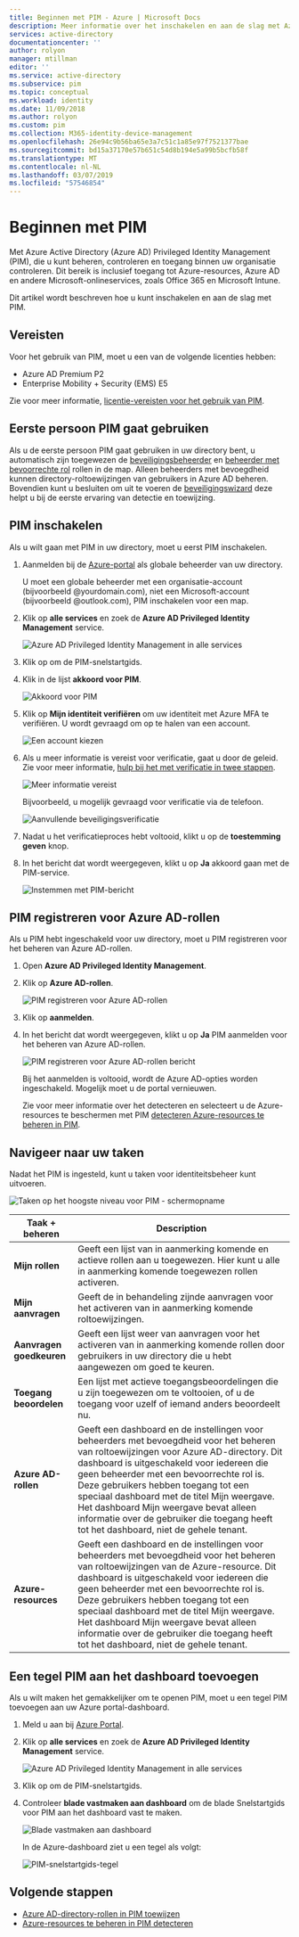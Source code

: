 ```yaml
---
title: Beginnen met PIM - Azure | Microsoft Docs
description: Meer informatie over het inschakelen en aan de slag met Azure AD Privileged Identity Management (PIM) in Azure portal.
services: active-directory
documentationcenter: ''
author: rolyon
manager: mtillman
editor: ''
ms.service: active-directory
ms.subservice: pim
ms.topic: conceptual
ms.workload: identity
ms.date: 11/09/2018
ms.author: rolyon
ms.custom: pim
ms.collection: M365-identity-device-management
ms.openlocfilehash: 26e94c9b56ba65e3a7c51c1a85e97f7521377bae
ms.sourcegitcommit: bd15a37170e57b651c54d8b194e5a99b5bcfb58f
ms.translationtype: MT
ms.contentlocale: nl-NL
ms.lasthandoff: 03/07/2019
ms.locfileid: "57546854"
---
```

# <a name="start-using-pim"></a>Beginnen met PIM

Met Azure Active Directory (Azure AD) Privileged Identity Management (PIM), die u kunt beheren, controleren en toegang binnen uw organisatie controleren. Dit bereik is inclusief toegang tot Azure-resources, Azure AD en andere Microsoft-onlineservices, zoals Office 365 en Microsoft Intune.

Dit artikel wordt beschreven hoe u kunt inschakelen en aan de slag met PIM.

## <a name="prerequisites"></a>Vereisten

Voor het gebruik van PIM, moet u een van de volgende licenties hebben:

- Azure AD Premium P2
- Enterprise Mobility + Security (EMS) E5

Zie voor meer informatie, [licentie-vereisten voor het gebruik van PIM](subscription-requirements.md).

## <a name="first-person-to-use-pim"></a>Eerste persoon PIM gaat gebruiken

Als u de eerste persoon PIM gaat gebruiken in uw directory bent, u automatisch zijn toegewezen de [beveiligingsbeheerder](../users-groups-roles/directory-assign-admin-roles.md#security-administrator) en [beheerder met bevoorrechte rol](../users-groups-roles/directory-assign-admin-roles.md#privileged-role-administrator) rollen in de map. Alleen beheerders met bevoegdheid kunnen directory-roltoewijzingen van gebruikers in Azure AD beheren. Bovendien kunt u besluiten om uit te voeren de [beveiligingswizard](pim-security-wizard.md) deze helpt u bij de eerste ervaring van detectie en toewijzing.

## <a name="enable-pim"></a>PIM inschakelen

Als u wilt gaan met PIM in uw directory, moet u eerst PIM inschakelen.

1. Aanmelden bij de [Azure-portal](https://portal.azure.com/) als globale beheerder van uw directory.

    U moet een globale beheerder met een organisatie-account (bijvoorbeeld @yourdomain.com), niet een Microsoft-account (bijvoorbeeld @outlook.com), PIM inschakelen voor een map.

1. Klik op **alle services** en zoek de **Azure AD Privileged Identity Management** service.

    ![Azure AD Privileged Identity Management in alle services](./media/pim-getting-started/pim-all-services-find.png)

1. Klik op om de PIM-snelstartgids.

1. Klik in de lijst **akkoord voor PIM**.

    ![Akkoord voor PIM](./media/pim-getting-started/consent-pim.png)

1. Klik op **Mijn identiteit verifiëren** om uw identiteit met Azure MFA te verifiëren. U wordt gevraagd om op te halen van een account.

    ![Een account kiezen](./media/pim-getting-started/pick-account.png)

1. Als u meer informatie is vereist voor verificatie, gaat u door de geleid. Zie voor meer informatie, [hulp bij het met verificatie in twee stappen](https://go.microsoft.com/fwlink/p/?LinkId=708614).

    ![Meer informatie vereist](./media/pim-getting-started/more-information-required.png)

    Bijvoorbeeld, u mogelijk gevraagd voor verificatie via de telefoon.

    ![Aanvullende beveiligingsverificatie](./media/pim-getting-started/additional-security-verification.png)

1. Nadat u het verificatieproces hebt voltooid, klikt u op de **toestemming geven** knop.

1. In het bericht dat wordt weergegeven, klikt u op **Ja** akkoord gaan met de PIM-service.

    ![Instemmen met PIM-bericht](./media/pim-getting-started/consent-pim-message.png)

## <a name="sign-up-pim-for-azure-ad-roles"></a>PIM registreren voor Azure AD-rollen

Als u PIM hebt ingeschakeld voor uw directory, moet u PIM registreren voor het beheren van Azure AD-rollen.

1. Open **Azure AD Privileged Identity Management**.

1. Klik op **Azure AD-rollen**.

    ![PIM registreren voor Azure AD-rollen](./media/pim-getting-started/sign-up-pim-azure-ad-roles.png)

1. Klik op **aanmelden**.

1. In het bericht dat wordt weergegeven, klikt u op **Ja** PIM aanmelden voor het beheren van Azure AD-rollen.

    ![PIM registreren voor Azure AD-rollen bericht](./media/pim-getting-started/sign-up-pim-message.png)

    Bij het aanmelden is voltooid, wordt de Azure AD-opties worden ingeschakeld. Mogelijk moet u de portal vernieuwen.

    Zie voor meer informatie over het detecteren en selecteert u de Azure-resources te beschermen met PIM [detecteren Azure-resources te beheren in PIM](pim-resource-roles-discover-resources.md).

## <a name="navigate-to-your-tasks"></a>Navigeer naar uw taken

Nadat het PIM is ingesteld, kunt u taken voor identiteitsbeheer kunt uitvoeren.

![Taken op het hoogste niveau voor PIM - schermopname](./media/pim-getting-started/pim-quickstart-tasks.png)

| Taak + beheren | Description |
| --- | --- |
| **Mijn rollen**  | Geeft een lijst van in aanmerking komende en actieve rollen aan u toegewezen. Hier kunt u alle in aanmerking komende toegewezen rollen activeren. |
| **Mijn aanvragen** | Geeft de in behandeling zijnde aanvragen voor het activeren van in aanmerking komende roltoewijzingen. |
| **Aanvragen goedkeuren** | Geeft een lijst weer van aanvragen voor het activeren van in aanmerking komende rollen door gebruikers in uw directory die u hebt aangewezen om goed te keuren. |
| **Toegang beoordelen** | Een lijst met actieve toegangsbeoordelingen die u zijn toegewezen om te voltooien, of u de toegang voor uzelf of iemand anders beoordeelt nu. |
| **Azure AD-rollen** | Geeft een dashboard en de instellingen voor beheerders met bevoegdheid voor het beheren van roltoewijzingen voor Azure AD-directory. Dit dashboard is uitgeschakeld voor iedereen die geen beheerder met een bevoorrechte rol is. Deze gebruikers hebben toegang tot een speciaal dashboard met de titel Mijn weergave. Het dashboard Mijn weergave bevat alleen informatie over de gebruiker die toegang heeft tot het dashboard, niet de gehele tenant. |
| **Azure-resources** | Geeft een dashboard en de instellingen voor beheerders met bevoegdheid voor het beheren van roltoewijzingen van de Azure-resource. Dit dashboard is uitgeschakeld voor iedereen die geen beheerder met een bevoorrechte rol is. Deze gebruikers hebben toegang tot een speciaal dashboard met de titel Mijn weergave. Het dashboard Mijn weergave bevat alleen informatie over de gebruiker die toegang heeft tot het dashboard, niet de gehele tenant. |

## <a name="add-a-pim-tile-to-the-dashboard"></a>Een tegel PIM aan het dashboard toevoegen

Als u wilt maken het gemakkelijker om te openen PIM, moet u een tegel PIM toevoegen aan uw Azure portal-dashboard.

1. Meld u aan bij [Azure Portal](https://portal.azure.com/).

1. Klik op **alle services** en zoek de **Azure AD Privileged Identity Management** service.

    ![Azure AD Privileged Identity Management in alle services](./media/pim-getting-started/pim-all-services-find.png)

1. Klik op om de PIM-snelstartgids.

1. Controleer **blade vastmaken aan dashboard** om de blade Snelstartgids voor PIM aan het dashboard vast te maken.

    ![Blade vastmaken aan dashboard](./media/pim-getting-started/pim-quickstart-pin-to-dashboard.png)

    In de Azure-dashboard ziet u een tegel als volgt:

    ![PIM-snelstartgids-tegel](./media/pim-getting-started/pim-quickstart-dashboard-tile.png)

## <a name="next-steps"></a>Volgende stappen

- [Azure AD-directory-rollen in PIM toewijzen](pim-how-to-add-role-to-user.md)
- [Azure-resources te beheren in PIM detecteren](pim-resource-roles-discover-resources.md)
